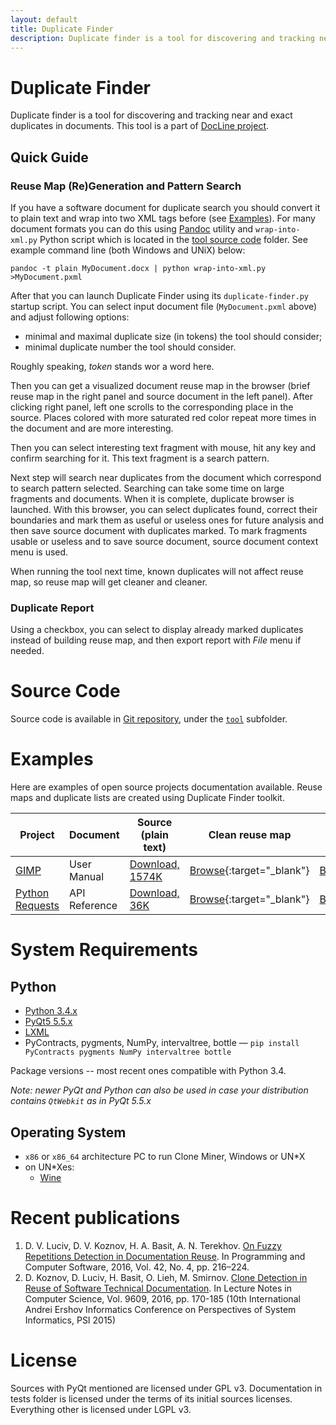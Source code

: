 ```yaml
---
layout: default
title: Duplicate Finder
description: Duplicate finder is a tool for discovering and tracking near and exact duplicates in documents
---
```


Duplicate Finder
================

Duplicate finder is a tool for discovering and tracking near and exact duplicates in documents.
This tool is a part of [DocLine project](http://www.math.spbu.ru/user/kromanovsky/docline/index_en.html).

Quick Guide
-----------

### Reuse Map (Re)Generation and Pattern Search

If you have a software document for duplicate search you should convert it to plain text
and wrap into two XML tags before (see [Examples](#examples)). For many document formats
you can do this using [Pandoc](http://pandoc.org/) utility and `wrap-into-xml.py` Python
script which is located in the [tool source code](#source-code) folder.
See example command line (both Windows and UNiX) below:

    pandoc -t plain MyDocument.docx | python wrap-into-xml.py >MyDocument.pxml

After that you can launch Duplicate Finder using its `duplicate-finder.py` startup script.
You can select input document file (`MyDocument.pxml` above) and adjust following options:

* minimal and maximal duplicate size (in tokens) the tool should consider;
* minimal duplicate number the tool should consider.

Roughly speaking, *token* stands wor a word here.

Then you can get a visualized document reuse map in the browser (brief reuse map in the right panel and
source document in the left panel). After clicking right panel, left one scrolls to the corresponding place in the source.
Places colored with more saturated red color repeat more times in the document and are more interesting.

Then you can select interesting text fragment with mouse, hit any key and confirm searching for it.
This text fragment is a search pattern.

Next step will search near duplicates from the document  which correspond to search pattern selected.
Searching can take some time on large fragments and documents. When it is complete, duplicate browser is launched.
With this browser, you can select duplicates found, correct their boundaries and mark them as useful
or useless ones for future analysis and then save source document with duplicates marked. To mark fragments usable or
useless and to save source document, source document context menu is used.

When running the tool next time, known duplicates will not affect reuse map, so reuse map will get cleaner and cleaner.

### Duplicate Report

Using a checkbox, you can select to display already marked duplicates
instead of building reuse map, and then export report with *File* menu if needed.

Source Code
===========

Source code is available in [Git repository](https://github.com/spbu-se/duplicate-finder),
under the [`tool`](https://github.com/spbu-se/duplicate-finder/tree/master/tool) subfolder.

Examples
========

Here are examples of open source projects documentation available. Reuse maps and duplicate lists are created using Duplicate Finder toolkit.

| Project         | Document      | Source (plain text)                                    | Clean reuse map                                                            | Reuse map with duplicates marked                                            | (Near) Duplicates                                        |
|-----------------|---------------|--------------------------------------------------------|---------------------------------------------------------------------------|----------------------------------------------------------------------------|----------------------------------------------------------|
| [GIMP](https://gimp.org/)            | User Manual   | [Download, 1574K](GIMP/user_guide.pxml)        | [Browse](GIMP/clean-heat-map/densitybrowser.html){:target="_blank"}       | [Browse](GIMP/marked-heat-map/densitybrowser.html){:target="_blank"}       | [Browse 17 groups](GIMP/near_dups.html){:target="_blank"}       |
| [Python Requests](http://python-requests.org/) | API Reference | [Download, 36K](PyRequests/api_reference.pxml) | [Browse](PyRequests/clean-heat-map/densitybrowser.html){:target="_blank"} | [Browse](PyRequests/marked-heat-map/densitybrowser.html){:target="_blank"} | [Browse 11 groups](PyRequests/near_dups.html){:target="_blank"} |

System Requirements
===================

Python
------

* [Python 3.4.x](https://www.python.org/downloads/release/python-344/)
* [PyQt5 5.5.x](https://sourceforge.net/projects/pyqt/files/PyQt5/PyQt-5.5.1/)
* [LXML](https://pypi.python.org/pypi/lxml/3.6.0)
* PyContracts, pygments, NumPy, intervaltree, bottle — `pip install PyContracts pygments NumPy intervaltree bottle`

Package versions -- most recent ones compatible with Python 3.4.

*Note: newer PyQt and Python can also be used in case your distribution contains `QtWebkit` as in PyQt 5.5.x*

Operating System
----------------

* `x86` or `x86_64` architecture PC to run Clone Miner, Windows or UN*X
* on UN*Xes:
    * [Wine](https://www.winehq.org/)


Recent publications
===================

1. D. V. Luciv, D. V. Koznov, H. A. Basit, A. N. Terekhov. [On Fuzzy Repetitions Detection in Documentation Reuse](http://www.math.spbu.ru/user/kromanovsky/docline/pdf/luciv.koznov.basit.terekhov_2016_en.pdf). In Programming and Computer Software, 2016, Vol. 42, No. 4, pp. 216–224.
2. D. Koznov, D. Luciv, H. Basit, O. Lieh, M. Smirnov. [Clone Detection in Reuse of Software Technical Documentation](http://www.math.spbu.ru/user/kromanovsky/docline/pdf/koznov.luciv.basit.lieh.smirnov_2016.pdf). In Lecture Notes in Computer Science, Vol. 9609, 2016, pp. 170-185 (10th International Andrei Ershov Informatics Conference on Perspectives of System Informatics, PSI 2015)

License
=======

Sources with PyQt mentioned are licensed under GPL v3.
Documentation in tests folder is licensed under the terms of its initial sources licenses.
Everything other is licensed under LGPL v3.
